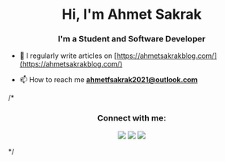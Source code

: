 <h1 align="center">Hi, I'm Ahmet Sakrak</h1>
<h3 align="center">I'm a Student and Software Developer</h3>

- 📝 I regularly write articles on [https://ahmetsakrakblog.com/](https://ahmetsakrakblog.com/)

- 📫 How to reach me **ahmetfsakrak2021@outlook.com**


/*<h3 align="center">Connect with me:</h2>
<p align="center">
  <a href="https://www.instagram.com/masterlnxy/?hl=en"><img src="https://img.shields.io/badge/instagram-E4405F.svg?style=for-the-badge&logo=instagram&logoColor=white"/></a>
  <a href="https://www.linkedin.com/in/ahmet-faruk-sakrak-641111205/"><img src="https://img.shields.io/badge/linkedin-0077B5.svg?style=for-the-badge&logo=linkedin&logoColor=white"/></a>
  <a href="https://twitter.com/ASakrak_"><img src="https://img.shields.io/badge/twitter-1DA1F2.svg?style=for-the-badge&logo=twitter&logoColor=white"/></a>
</p>*/


